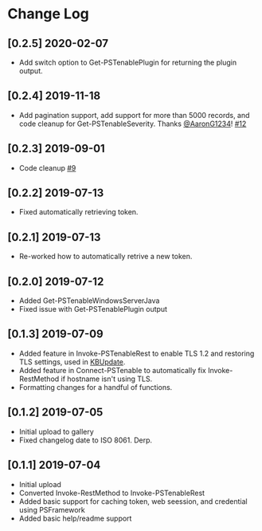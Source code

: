 # Change Log

## [0.2.5] 2020-02-07

- Add switch option to Get-PSTenablePlugin for returning the plugin output.

## [0.2.4] 2019-11-18

- Add pagination support, add support for more than 5000 records, and code cleanup for Get-PSTenableSeverity. Thanks [@AaronG1234](https://github.com/AaronG1234)! [#12](https://github.com/jwmoss/PSTenable/issues/12)

## [0.2.3] 2019-09-01

- Code cleanup [#9](https://github.com/jwmoss/PSTenable/issues/9)

## [0.2.2] 2019-07-13

- Fixed automatically retrieving token.

## [0.2.1] 2019-07-13

- Re-worked how to automatically retrive a new token.

## [0.2.0] 2019-07-12

- Added Get-PSTenableWindowsServerJava
- Fixed issue with Get-PSTenablePlugin output

## [0.1.3] 2019-07-09

- Added feature in Invoke-PSTenableRest to enable TLS 1.2 and restoring TLS settings, used in [KBUpdate](https://github.com/potatoqualitee/kbupdate).
- Added feature in Connect-PSTenable to automatically fix Invoke-RestMethod if hostname isn't using TLS.
- Formatting changes for a handful of functions.

## [0.1.2] 2019-07-05

- Initial upload to gallery
- Fixed changelog date to ISO 8061. Derp.

## [0.1.1] 2019-07-04

- Initial upload
- Converted Invoke-RestMethod to Invoke-PSTenableRest
- Added basic support for caching token, web seession, and credential using PSFramework
- Added basic help/readme support
